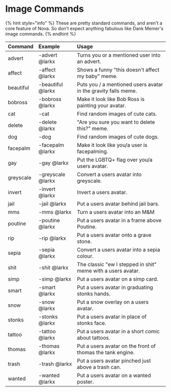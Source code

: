 # Image Commands

{% hint style="info" %}
These are pretty standard commands, and aren't a core feature of Nova. So don't expect anything fabulous like Dank Memer's image commands.
{% endhint %}

| Command | Example | Usage |
| :--- | :--- | :--- |
| advert | -advert @larkx | Turns you or a mentioned user into an advert.
| affect | -affect @larkx | Shows a funny "this doesn't affect my baby" meme.
| beautiful | -beautiful @larkx | Puts you / a mentioned users avatar in the gravity falls meme.
| bobross | -bobross @larkx | Make it look like Bob Ross is painting your avatar.
| cat | -cat | Find random images of cute cats.
| delete | -delete @larkx | "Are you sure you want to delete this?" meme.
| dog | -dog | Find random images of cute dogs.
| facepalm | -facepalm @larkx | Make it look like you/a user is facepalming.
| gay | -gay @larkx | Put the LGBTQ+ flag over you/a users avatar.
| greyscale | -greyscale @larkx | Convert a users avatar into greyscale.
| invert | -invert @larkx | Invert a users avatar.
| jail | -jail @larkx | Put a users avatar behind jail bars.
| mms | -mms @larkx | Turn a users avatar into an M&M
| poutine | -poutine @larkx | Put a users avatar in a frame above Poutine.
| rip | -rip @larkx | Put a users avatar onto a grave stone.
| sepia | -sepia @larkx | Convert a users avatar into a sepia colour.
| shit | -shit @larkx | The classic "ew I stepped in shit" meme with a users avatar.
| simp | -simp @larkx | Put a users avatar on a simp card.
| smart | -smart @larkx | Put a users avatar in graduating stonks hands.
| snow | -snow @larkx | Put a snow overlay on a users avatar.
| stonks | -stonks @larkx | Put a users avatar in place of stonks face.
| tattoo | -tattoo @larkx | Put a users avatar in a short comic about tattoos.
| thomas | -thomas @larkx | Put a users avatar on the front of thomas the tank engine.
| trash | -trash @larkx | Put a users avatar pinched just above a trash can.
| wanted | -wanted @larkx | Put a users avatar on a wanted poster.



